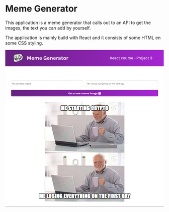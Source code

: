 # Meme Generator

This application is a meme generator that calls out to an API to get the images, the text you can add by yourself. 

The application is mainly build with React and it consists of some HTML en some CSS styling. 

![Preview](https://github.com/SemRodenburg/Meme-Generator/blob/main/images/Readme-image.png)

